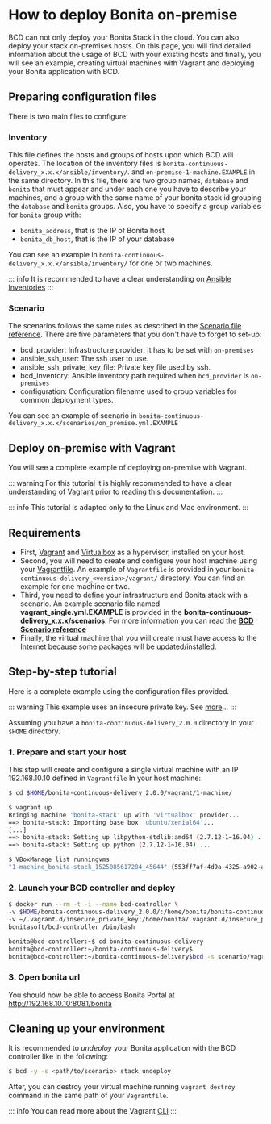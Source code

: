 # How to deploy Bonita on-premise

BCD can not only deploy your Bonita Stack in the cloud. You can also deploy your stack on-premises hosts. 
On this page, you will find detailed information about the usage of BCD with your existing hosts and finally, 
you will see an example, creating virtual machines with Vagrant and deploying your Bonita application with BCD.

## Preparing configuration files
There is two main files to configure:
### Inventory
This file defines the hosts and groups of hosts upon which BCD will operates. The location of the inventory files is
`bonita-continuous-delivery_x.x.x/ansible/inventory/`.
and `on-premise-1-machine.EXAMPLE` in the same directory.
In this file, there are two group names, `database` and `bonita` that must appear and under each one you have to describe
your machines, and a group with the same name of your bonita stack id grouping the `database` and `bonita` groups.
Also, you have to specify a group variables for `bonita` group with:
* `bonita_address`, that is the IP of Bonita host
* `bonita_db_host`, that is the IP of your database

You can see an example in `bonita-continuous-delivery_x.x.x/ansible/inventory/` for one or two machines.  

::: info
It is recommended to have a clear understanding on [Ansible Inventories](https://docs.ansible.com/ansible/latest/user_guide/intro_inventory.html)
:::                                                  

### Scenario
The scenarios follows the same rules as described in the [Scenario file reference](scenarios.md). There are five
parameters that you don't have to forget to set-up: 
* bcd_provider: Infrastructure provider. It has to be set with `on-premises`
* ansible_ssh_user: The ssh user to use.
* ansible_ssh_private_key_file: Private key file used by ssh.
* bcd_inventory: Ansible inventory path required when `bcd_provider` is `on-premises`
* configuration: Configuration filename used to group variables for common deployment types.

You can see an example of scenario in `bonita-continuous-delivery_x.x.x/scenarios/on_premise.yml.EXAMPLE`

## Deploy on-premise with Vagrant
You will see a complete example of deploying on-premise with Vagrant.

::: warning
For this tutorial it is highly recommended to have a clear understanding of [Vagrant](https://www.vagrantup.com/intro/index.html) prior to reading this documentation.
:::

::: info
This tutorial is adapted only to the Linux and Mac environment.
:::

## Requirements
* First, [Vagrant](https://www.vagrantup.com/downloads.html) and [Virtualbox](https://www.virtualbox.org/) as a hypervisor,
 installed on your host.
* Second, you will need to create and configure your host machine using your [Vagrantfile](https://www.vagrantup.com/docs/vagrantfile/).
An example of `Vagrantfile` is provided in your `bonita-continuous-delivery_<version>/vagrant/` directory. You can find an
example for one machine or two.
* Third, you need to define your infrastructure and Bonita stack with a scenario. An example scenario file 
named **vagrant_single.yml.EXAMPLE** is provided in the **bonita-continuous-delivery_x.x.x/scenarios**. For more
information you can read the **[BCD Scenario reference](scenarios.md)**
* Finally, the virtual machine that you will create must have access to the Internet because some packages will be updated/installed.

## Step-by-step tutorial
Here is a complete example using the configuration files provided.

::: warning
This example uses an insecure private key. See [more](https://www.vagrantup.com/docs/vagrantfile/ssh_settings.html)... 
:::

Assuming you have a `bonita-continuous-delivery_2.0.0` directory in your `$HOME` directory.

### 1. Prepare and start your host
This step will create and configure a single virtual machine with an IP 192.168.10.10 defined in `Vagrantfile`
In your host machine:
```bash
$ cd $HOME/bonita-continuous-delivery_2.0.0/vagrant/1-machine/

$ vagrant up
Bringing machine 'bonita-stack' up with 'virtualbox' provider...
==> bonita-stack: Importing base box 'ubuntu/xenial64'...
[...]
==> bonita-stack: Setting up libpython-stdlib:amd64 (2.7.12-1~16.04) ...
==> bonita-stack: Setting up python (2.7.12-1~16.04) ...

$ VBoxManage list runningvms
"1-machine_bonita-stack_1525085617284_45644" {553ff7af-4d9a-4325-a902-ae17edce1e54}

``` 
### 2. Launch your BCD controller and deploy

```bash
$ docker run --rm -t -i --name bcd-controller \
-v $HOME/bonita-continuous-delivery_2.0.0/:/home/bonita/bonita-continuous-delivery \
-v ~/.vagrant.d/insecure_private_key:/home/bonita/.vagrant.d/insecure_private_key \
bonitasoft/bcd-controller /bin/bash

bonita@bcd-controller:~$ cd bonita-continuous-delivery
bonita@bcd-controller:~/bonita-continuous-delivery$
bonita@bcd-controller:~/bonita-continuous-delivery$bcd -s scenario/vagrant_single.yml stack deploy

```

### 3. Open bonita url
You should now be able to access Bonita Portal at  http://192.168.10.10:8081/bonita

## Cleaning up your environment

It is recommended to *undeploy* your Bonita application with the BCD controller like in the following:
```bash
$ bcd -y -s <path/to/scenario> stack undeploy
```
After, you can destroy your virtual machine running `vagrant destroy` command in the same path of your `Vagrantfile`.

::: info
You can read more about the Vagrant [CLI](https://www.vagrantup.com/docs/cli/) 
:::
